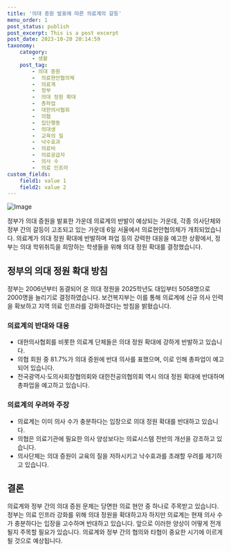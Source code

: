 ```yaml
---
title: '의대 증원 발표에 따른 의료계의 갈등'
menu_order: 1
post_status: publish
post_excerpt: This is a post excerpt
post_date: 2023-10-20 20:14:59
taxonomy:
    category:
        - 생활
    post_tag:
        - 의대 증원
        -  의료현안협의체
        -  의료계
        -  정부
        -  의대 정원 확대
        -  총파업
        -  대한의사협회
        -  의협
        -  집단행동
        -  의대생
        -  교육의 질
        -  낙수효과
        -  의료비
        -  의료공급자
        -  의사 수
        -  의료 인프라
custom_fields:
    field1: value 1
    field2: value 2
---
```


![Image](https://imgnews.pstatic.net/image/584/2024/02/06/0000025894_001_20240206145101495.jpg?type=w647)


정부가 의대 증원을 발표한 가운데 의료계의 반발이 예상되는 가운데, 각종 의사단체와 정부 간의 갈등이 고조되고 있는 가운데 6일 서울에서 의료현안협의체가 개최되었습니다. 의료계가 의대 정원 확대에 반발하며 파업 등의 강력한 대응을 예고한 상황에서, 정부는 의대 학위취득을 희망하는 학생들을 위해 의대 정원 확대를 결정했습니다.

## 정부의 의대 정원 확대 방침
정부는 2006년부터 동결되어 온 의대 정원을 2025학년도 대입부터 5058명으로 2000명을 늘리기로 결정하였습니다. 보건복지부는 이를 통해 의료계에 신규 의사 인력을 확보하고 지역 의료 인프라를 강화하겠다는 방침을 밝혔습니다.

### 의료계의 반대와 대응
- 대한의사협회를 비롯한 의료계 단체들은 의대 정원 확대에 강하게 반발하고 있습니다. 
- 의협 회원 중 81.7%가 의대 증원에 반대 의사를 표했으며, 이로 인해 총파업이 예고되어 있습니다.
- 전국광역시·도의사회장협의회와 대한전공의협의회 역시 의대 정원 확대에 반대하며 총파업을 예고하고 있습니다.

### 의료계의 우려와 주장
- 의료계는 이미 의사 수가 충분하다는 입장으로 의대 정원 확대를 반대하고 있습니다.
- 의협은 의료기관에 필요한 의사 양성보다는 의료시스템 전반의 개선을 강조하고 있습니다.
- 의사단체는 의대 증원이 교육의 질을 저하시키고 낙수효과를 초래할 우려를 제기하고 있습니다.

## 결론
의료계와 정부 간의 의대 증원 문제는 당면한 의료 현안 중 하나로 주목받고 있습니다. 정부는 의료 인프라 강화를 위해 의대 정원을 확대하고자 하지만 의료계는 현재 의사 수가 충분하다는 입장을 고수하며 반대하고 있습니다. 앞으로 이러한 양상이 어떻게 전개될지 주목할 필요가 있습니다. 의료계와 정부 간의 협의와 타협이 중요한 시기에 이르게 될 것으로 예상됩니다.
